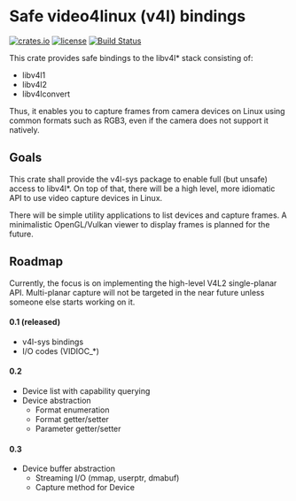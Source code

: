 # Safe video4linux (v4l) bindings

[![crates.io](https://img.shields.io/crates/v/v4l.svg)](https://crates.io/crates/v4l)
[![license](https://img.shields.io/github/license/raymanfx/libv4l-rs)](https://github.com/raymanfx/libv4l-rs/blob/master/LICENSE.txt)
[![Build Status](https://travis-ci.org/raymanfx/libv4l2-rs.svg?branch=master)](https://travis-ci.org/raymanfx/libv4l2-rs)

This crate provides safe bindings to the libv4l* stack consisting of:
 * libv4l1
 * libv4l2
 * libv4lconvert

Thus, it enables you to capture frames from camera devices on Linux using common formats such as RGB3, even if the camera does not support it natively.

## Goals
This crate shall provide the v4l-sys package to enable full (but unsafe) access to libv4l\*.
On top of that, there will be a high level, more idiomatic API to use video capture devices in Linux.

There will be simple utility applications to list devices and capture frames.
A minimalistic OpenGL/Vulkan viewer to display frames is planned for the future.

## Roadmap
Currently, the focus is on implementing the high-level V4L2 single-planar API.
Multi-planar capture will not be targeted in the near future unless someone else starts working on it.

#### 0.1 (released)
 * v4l-sys bindings
 * I/O codes (VIDIOC_*)

#### 0.2
 * Device list with capability querying
 * Device abstraction
     * Format enumeration
     * Format getter/setter
     * Parameter getter/setter

#### 0.3
 * Device buffer abstraction
     * Streaming I/O (mmap, userptr, dmabuf)
     * Capture method for Device
